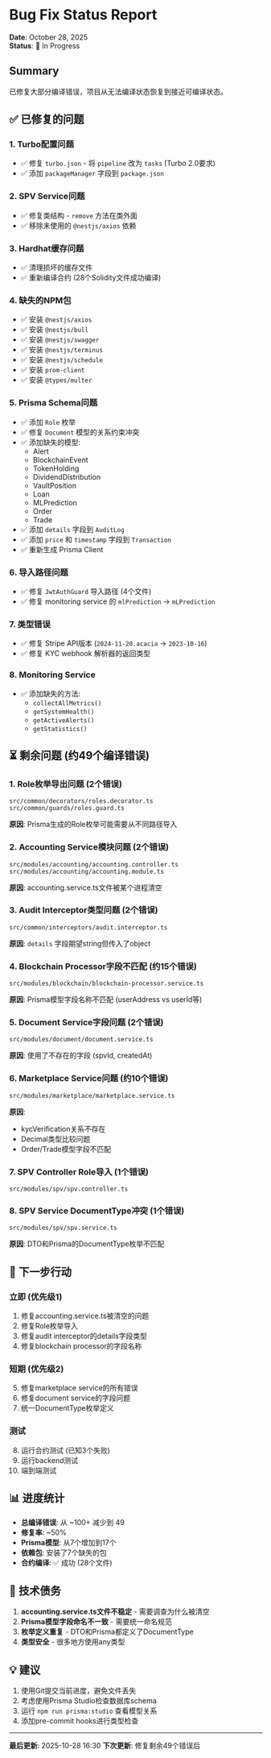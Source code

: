 # Bug Fix Status Report

**Date**: October 28, 2025  
**Status**: 🔄 In Progress

## Summary

已修复大部分编译错误，项目从无法编译状态恢复到接近可编译状态。

## ✅ 已修复的问题

### 1. Turbo配置问题
- ✅ 修复 `turbo.json` - 将 `pipeline` 改为 `tasks` (Turbo 2.0要求)
- ✅ 添加 `packageManager` 字段到 `package.json`

### 2. SPV Service问题
- ✅ 修复类结构 - `remove` 方法在类外面
- ✅ 移除未使用的 `@nestjs/axios` 依赖

### 3. Hardhat缓存问题
- ✅ 清理损坏的缓存文件
- ✅ 重新编译合约 (28个Solidity文件成功编译)

### 4. 缺失的NPM包
- ✅ 安装 `@nestjs/axios`
- ✅ 安装 `@nestjs/bull`
- ✅ 安装 `@nestjs/swagger`
- ✅ 安装 `@nestjs/terminus`
- ✅ 安装 `@nestjs/schedule`
- ✅ 安装 `prom-client`
- ✅ 安装 `@types/multer`

### 5. Prisma Schema问题
- ✅ 添加 `Role` 枚举
- ✅ 修复 `Document` 模型的关系约束冲突
- ✅ 添加缺失的模型:
  - Alert
  - BlockchainEvent
  - TokenHolding
  - DividendDistribution
  - VaultPosition
  - Loan
  - MLPrediction
  - Order
  - Trade
- ✅ 添加 `details` 字段到 `AuditLog`
- ✅ 添加 `price` 和 `timestamp` 字段到 `Transaction`
- ✅ 重新生成 Prisma Client

### 6. 导入路径问题
- ✅ 修复 `JwtAuthGuard` 导入路径 (4个文件)
- ✅ 修复 monitoring service 的 `mlPrediction` -> `mLPrediction`

### 7. 类型错误
- ✅ 修复 Stripe API版本 (`2024-11-20.acacia` -> `2023-10-16`)
- ✅ 修复 KYC webhook 解析器的返回类型

### 8. Monitoring Service
- ✅ 添加缺失的方法:
  - `collectAllMetrics()`
  - `getSystemHealth()`
  - `getActiveAlerts()`
  - `getStatistics()`

## ⏳ 剩余问题 (约49个编译错误)

### 1. Role枚举导出问题 (2个错误)
```
src/common/decorators/roles.decorator.ts
src/common/guards/roles.guard.ts
```
**原因**: Prisma生成的Role枚举可能需要从不同路径导入

### 2. Accounting Service模块问题 (2个错误)
```
src/modules/accounting/accounting.controller.ts
src/modules/accounting/accounting.module.ts
```
**原因**: accounting.service.ts文件被某个进程清空

### 3. Audit Interceptor类型问题 (2个错误)
```
src/common/interceptors/audit.interceptor.ts
```
**原因**: `details` 字段期望string但传入了object

### 4. Blockchain Processor字段不匹配 (约15个错误)
```
src/modules/blockchain/blockchain-processor.service.ts
```
**原因**: Prisma模型字段名称不匹配 (userAddress vs userId等)

### 5. Document Service字段问题 (2个错误)
```
src/modules/document/document.service.ts
```
**原因**: 使用了不存在的字段 (spvId, createdAt)

### 6. Marketplace Service问题 (约10个错误)
```
src/modules/marketplace/marketplace.service.ts
```
**原因**: 
- kycVerification关系不存在
- Decimal类型比较问题
- Order/Trade模型字段不匹配

### 7. SPV Controller Role导入 (1个错误)
```
src/modules/spv/spv.controller.ts
```

### 8. SPV Service DocumentType冲突 (1个错误)
```
src/modules/spv/spv.service.ts
```
**原因**: DTO和Prisma的DocumentType枚举不匹配

## 🎯 下一步行动

### 立即 (优先级1)
1. 修复accounting.service.ts被清空的问题
2. 修复Role枚举导入
3. 修复audit interceptor的details字段类型
4. 修复blockchain processor的字段名称

### 短期 (优先级2)
5. 修复marketplace service的所有错误
6. 修复document service的字段问题
7. 统一DocumentType枚举定义

### 测试
8. 运行合约测试 (已知3个失败)
9. 运行backend测试
10. 端到端测试

## 📊 进度统计

- **总编译错误**: 从 ~100+ 减少到 49
- **修复率**: ~50%
- **Prisma模型**: 从7个增加到17个
- **依赖包**: 安装了7个缺失的包
- **合约编译**: ✅ 成功 (28个文件)

## 🔧 技术债务

1. **accounting.service.ts文件不稳定** - 需要调查为什么被清空
2. **Prisma模型字段命名不一致** - 需要统一命名规范
3. **枚举定义重复** - DTO和Prisma都定义了DocumentType
4. **类型安全** - 很多地方使用any类型

## 💡 建议

1. 使用Git提交当前进度，避免文件丢失
2. 考虑使用Prisma Studio检查数据库schema
3. 运行 `npm run prisma:studio` 查看模型关系
4. 添加pre-commit hooks进行类型检查

---

**最后更新**: 2025-10-28 16:30
**下次更新**: 修复剩余49个错误后

